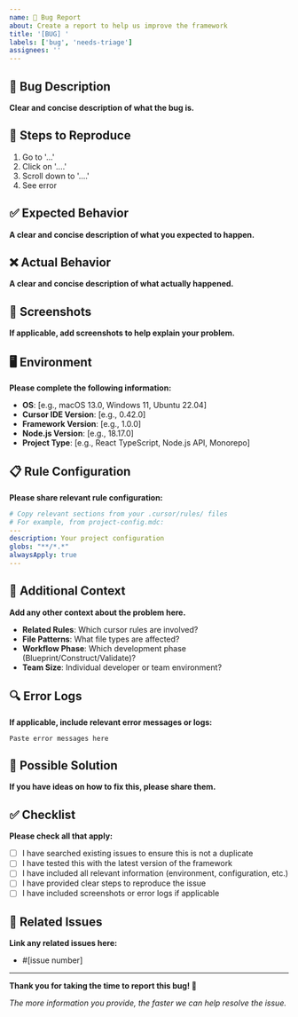 ```yaml
---
name: 🐛 Bug Report
about: Create a report to help us improve the framework
title: '[BUG] '
labels: ['bug', 'needs-triage']
assignees: ''
---
```


## 🐛 Bug Description

**Clear and concise description of what the bug is.**

## 🔄 Steps to Reproduce

1. Go to '...'
2. Click on '....'
3. Scroll down to '....'
4. See error

## ✅ Expected Behavior

**A clear and concise description of what you expected to happen.**

## ❌ Actual Behavior

**A clear and concise description of what actually happened.**

## 📸 Screenshots

**If applicable, add screenshots to help explain your problem.**

## 🖥️ Environment

**Please complete the following information:**

- **OS**: [e.g., macOS 13.0, Windows 11, Ubuntu 22.04]
- **Cursor IDE Version**: [e.g., 0.42.0]
- **Framework Version**: [e.g., 1.0.0]
- **Node.js Version**: [e.g., 18.17.0]
- **Project Type**: [e.g., React TypeScript, Node.js API, Monorepo]

## 📋 Rule Configuration

**Please share relevant rule configuration:**

```yaml
# Copy relevant sections from your .cursor/rules/ files
# For example, from project-config.mdc:
---
description: Your project configuration
globs: "**/*.*"
alwaysApply: true
---
```

## 📝 Additional Context

**Add any other context about the problem here.**

- **Related Rules**: Which cursor rules are involved?
- **File Patterns**: What file types are affected?
- **Workflow Phase**: Which development phase (Blueprint/Construct/Validate)?
- **Team Size**: Individual developer or team environment?

## 🔍 Error Logs

**If applicable, include relevant error messages or logs:**

```
Paste error messages here
```

## 🤔 Possible Solution

**If you have ideas on how to fix this, please share them.**

## ✅ Checklist

**Please check all that apply:**

- [ ] I have searched existing issues to ensure this is not a duplicate
- [ ] I have tested this with the latest version of the framework
- [ ] I have included all relevant information (environment, configuration, etc.)
- [ ] I have provided clear steps to reproduce the issue
- [ ] I have included screenshots or error logs if applicable

## 🔗 Related Issues

**Link any related issues here:**

- #[issue number]

---

**Thank you for taking the time to report this bug! 🙏**

*The more information you provide, the faster we can help resolve the issue.* 